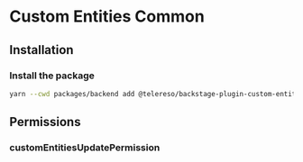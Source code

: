 # Custom Entities Common

## Installation

### Install the package

```bash
yarn --cwd packages/backend add @telereso/backstage-plugin-custom-entities-common
```

## Permissions

### customEntitiesUpdatePermission
